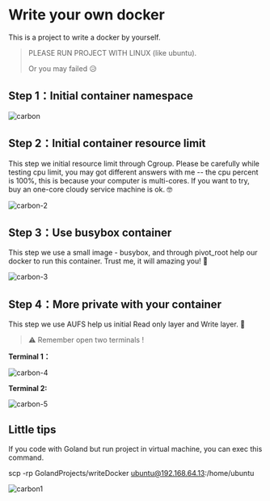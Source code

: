# Write your own docker

This is a project to write a docker by yourself.

> PLEASE RUN PROJECT WITH LINUX (like ubuntu).
>
> Or you may failed 😥

## Step 1：Initial container namespace

![carbon](https://typora-photos.oss-cn-shenzhen.aliyuncs.com/carbon.png)

## Step 2：Initial container resource limit

This step we initial resource limit through Cgroup. Please be carefully while testing cpu limit, you may got different answers with me -- the cpu percent is 100%, this is because your computer is multi-cores. If you want to try, buy an one-core cloudy service machine is ok. 🤓

![carbon-2](https://typora-photos.oss-cn-shenzhen.aliyuncs.com/carbon-2.png)

## Step 3：Use busybox container

This step we use a small image - busybox, and through pivot_root help our docker to run this container. Trust me, it will amazing you! 🤩

![carbon-3](https://typora-photos.oss-cn-shenzhen.aliyuncs.com/carbon-3.png)

## Step 4：More private with your container

This step we use AUFS help us initial Read only layer and Write layer. 🥳

> ⚠️ Remember open two terminals !

**Terminal 1：**

![carbon-4](https://typora-photos.oss-cn-shenzhen.aliyuncs.com/carbon-4.png)

**Terminal 2:**

![carbon-5](https://typora-photos.oss-cn-shenzhen.aliyuncs.com/carbon-5.png)

## Little tips

If you code with Goland but run project in virtual machine, you can exec this command.

scp -rp GolandProjects/writeDocker ubuntu@192.168.64.13:/home/ubuntu

![carbon1](https://typora-photos.oss-cn-shenzhen.aliyuncs.com/carbon1.png)
